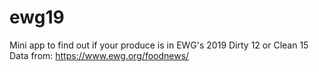 # ewg19
Mini app to find out if your produce is in EWG's 2019 Dirty 12 or Clean 15
Data from: https://www.ewg.org/foodnews/
